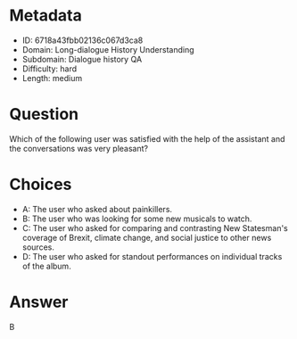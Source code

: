 # Metadata

- ID: 6718a43fbb02136c067d3ca8
- Domain: Long-dialogue History Understanding
- Subdomain: Dialogue history QA
- Difficulty: hard
- Length: medium

# Question

Which of the following user was satisfied with the help of the assistant and the conversations was very pleasant?

# Choices

- A: The user who asked about painkillers.
- B: The user who was looking for some new musicals to watch.
- C: The user who asked for comparing and contrasting New Statesman's coverage of Brexit, climate change, and social justice to other news sources.
- D: The user who asked for standout performances on individual tracks of the album.

# Answer

B
